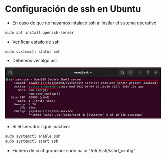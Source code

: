 # Configuración de ssh en Ubuntu
* En caso de que no hayamos intalado ssh al instlar el sistema operativo
```
sudo apt install openssh-server
```
* Verificar estado de ssh
```
sudo systemctl status ssh
```
* Debemos ver algo así:

<kbd>
    <img src="./imagenes/ubuntu-ssh-runing.png">
</kbd>


* Si el servidor sigue inactivo:
```
sudo systemctl enable ssh
sudo systemctl start ssh
```

*  Fichero de configuración: sudo nano "/etc/ssh/sshd_config"
